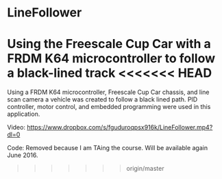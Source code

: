 # LineFollower
Using the Freescale Cup Car with a FRDM K64 microcontroller to follow a black-lined track
<<<<<<< HEAD
=======

Using a FRDM K64 microcontroller, Freescale Cup Car chassis, and line scan camera a vehicle was created to follow a black lined path.  PID controller, motor control, and embedded programming were used in this application.

Video: https://www.dropbox.com/s/fguduroqpsx916k/LineFollower.mp4?dl=0

Code: Removed because I am TAing the course. Will be available again June 2016.
>>>>>>> origin/master
